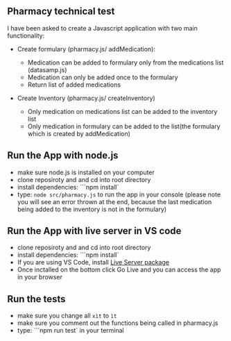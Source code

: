 ## Pharmacy technical test
I have been asked to create a Javascript application with two main functionality:
* Create formulary (pharmacy.js/ addMedication):
    - Medication can be added to formulary only from the medications list (datasamp.js)
    - Medication can only be added once to the formulary
    - Return list of added medications

* Create Inventory (pharmacy.js/ createInventory)
    - Only medication on medications list can be added to the inventory list 
    - Only medication in formulary can be added to the list(the formulary which is created by addMedication)

## Run the App with node.js
* make sure node.js is installed on your computer
* clone reposiroty and and cd into root directory
* install dependencies:
```npm install`
* type: ```node src/pharmacy.js```  to run the app in your console (please note you will see an error thrown at the end, because the last medication being added to the inventory is not in the formulary)

## Run the App with live server in VS code
* clone reposiroty and and cd into root directory
* install dependencies:
```npm install`
* If you are using VS Code, install [Live Server package](https://marketplace.visualstudio.com/items?itemName=ritwickdey.LiveServer)
* Once inctalled on the bottom click Go Live and you can access the app in your browser

## Run the tests
* make sure you change all ``xìt`` to ``ìt``
* make sure you comment out the functions being called in pharmacy.js
* type: ```npm run test` in your terminal
